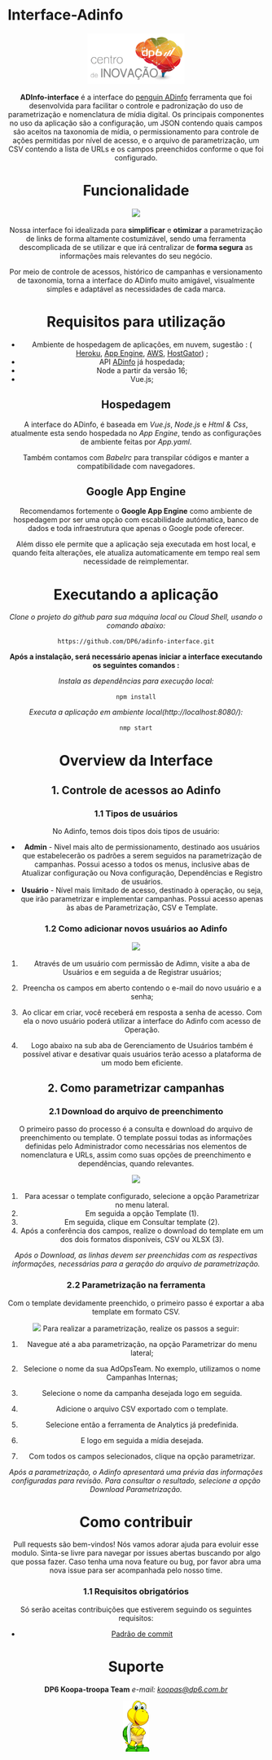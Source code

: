 #  Interface-Adinfo
<div align="center"> <img src="https://raw.githubusercontent.com/DP6/templates-centro-de-inovacoes/main/public/images/centro_de_inovacao_dp6.png" height="100px" /> </div> <div align="center"> 

**ADInfo-interface** é a interface do [penguin ADinfo](https://github.com/DP6/adinfo-interface) ferramenta que foi desenvolvida para facilitar o controle e padronização do uso de parametrização e nomenclatura de mídia digital. Os principais componentes no uso da aplicação são a configuração, um JSON contendo quais campos são aceitos na taxonomia de mídia, o permissionamento para controle de ações permitidas por nível de acesso, e o arquivo de parametrização, um CSV contendo a lista de URLs e os campos preenchidos conforme o que foi configurado.

# Funcionalidade 
![](https://lh4.googleusercontent.com/HMY0_gjwrD_ysy5o73A76X_FlpaVyVVyIguCZdmgk4DJ_15dLs4_yilPItgmn-6iUETTSEzTZl4Fn3GzOs3K_5IBM7bUEd1wlNmgnAs8PE-uYrBgnVlta55-TNQW_c0XUP9YjuCSzsJTBDi-C2PBiSw)

Nossa interface foi idealizada para **simplificar** e **otimizar** a parametrização de links de forma altamente costumizável, sendo uma ferramenta descomplicada de se utilizar e que irá centralizar de **forma segura** as informações mais relevantes do seu negócio. 

Por meio de controle de acessos, histórico de campanhas e versionamento de taxonomia, torna a interface do ADinfo muito amigável, visualmente simples e adaptável as necessidades de cada marca.

# Requisitos para utilização
- Ambiente de hospedagem de aplicações, em nuvem, sugestão :
( [Heroku](https://www.heroku.com/), [App Engine](https://cloud.google.com/appengine?utm_source=google&utm_medium=cpc&utm_campaign=latam-BR-all-pt-dr-SKWS-all-all-trial-e-dr-1011454-LUAC0008679&utm_content=text-ad-none-any-DEV_c-CRE_429626774325-ADGP_Hybrid%20%7C%20SKWS%20-%20EXA%20%7C%20Txt%20~%20Compute_App-Engine-KWID_43700040369789872-kwd-359982465286&utm_term=KW_app%20engine-ST_App%20Engine&gclid=Cj0KCQjw3eeXBhD7ARIsAHjssr_cyDm7Ya38V6I8-BcE6voMScPtjvVzlNVGBA6ojNy62oGmesxhBmIaAjHpEALw_wcB&gclsrc=aw.ds), [AWS](https://aws.amazon.com/pt/free/?all-free-tier.sort-by=item.additionalFields.SortRank&all-free-tier.sort-order=asc&awsf.Free%20Tier%20Types=*all&awsf.Free%20Tier%20Categories=categories#compute&trk=b6664494-006e-43c0-8c10-90b5933786ac&sc_channel=ps&sc_campaign=acquisition&sc_medium=ACQ-P%7CPS-GO%7CNon-Brand%7CDesktop%7CSU%7CCompute%7CSolution%7CBR%7CPT%7CText&s_kwcid=AL!4422!3!589951437530!p!!g!!servi%C3%A7o%20de%20hospedagem&ef_id=Cj0KCQjw3eeXBhD7ARIsAHjssr9WRQ-E-HQzwFNMMxch0__BsklfRKjyQe45XxILOpWR5Kvpr5nLpR8aAkuwEALw_wcB:G:s&s_kwcid=AL!4422!3!589951437530!p!!g!!servi%C3%A7o%20de%20hospedagem), [HostGator](https://www.hostgator.com.br/hospedagem-de-sites-seu-sucesso?gclid=Cj0KCQjw3eeXBhD7ARIsAHjssr9h3DR2TJb2qaPgLohH2Ba__U9d4g6VPuvHGQdpE3iVOnEm_exgLu4aAtJEEALw_wcB)) ; 
- API [ADinfo](https://github.com/DP6/penguin-adinfo#instala%C3%A7%C3%A3o) já hospedada;
- Node a partir da versão 16;
- Vue.js;

## Hospedagem
A interface do ADinfo, é baseada em *Vue.js*, *Node.js* e *Html & Css*, atualmente esta sendo hospedada no *App Engine*, tendo as configurações de ambiente feitas por *App.yaml*. 	

Também contamos com *Babelrc* para transpilar códigos e manter a compatibilidade com navegadores.

## Google App Engine
Recomendamos fortemente o **Google App Engine**  como ambiente de hospedagem por ser uma opção com escabilidade autómatica, banco de dados e toda infraestrutura que apenas o Google pode oferecer.

Além disso ele permite que a aplicação seja executada em host local, e quando feita alterações, ele atualiza automaticamente em tempo real sem necessidade de reimplementar.

# Executando a aplicação

*Clone o projeto do github para sua máquina local ou Cloud Shell, usando o comando abaixo:*

    https://github.com/DP6/adinfo-interface.git

 **Após a instalação, será necessário apenas iniciar a interface executando os seguintes comandos :**

*Instala as dependências para execução local:*

    npm install

 *Executa a aplicação em ambiente local(http://localhost:8080/):*
 

    nmp start

    
# Overview da Interface

## 1. Controle de acessos ao Adinfo

### **1.1 Tipos de usuários**
No Adinfo, temos dois tipos dois tipos de usuário:

-   **Admin** - Nivel mais alto de permissionamento, destinado aos usuários que estabelecerão os padrões a serem seguidos na parametrização de campanhas. Possui acesso a todos os menus, inclusive abas de Atualizar configuração ou Nova configuração, Dependências e Registro de usuários.
-    **Usuário** - Nível mais limitado de acesso, destinado à operação, ou seja, que irão parametrizar e implementar campanhas. Possui acesso apenas às abas de Parametrização, CSV e Template.

### 1.2 Como adicionar novos usuários ao Adinfo
![](https://lh4.googleusercontent.com/d5WKB29ZulGuVLJ4K4jixKZltp9bvFqT8WwYLvcBLDFvpxkhDnh4cif3n3YnOVEfMOf2DzeXwjYOPLvT4HDy3qM3pKq4gK78VN2Qhy8_Yydcq0fe2PiKGOfWhiVP_za0IiuLMtlZOcKpqCKfjybljSc)
1.  Através de um usuário com permissão de Adimn, visite a aba de Usuários e em seguida a de Registrar usuários;
    
2.  Preencha os campos em aberto contendo o e-mail do novo usuário e a senha;
    
3.  Ao clicar em criar, você receberá em resposta a senha de acesso. Com ela o novo usuário poderá utilizar a interface do Adinfo com acesso de Operação.
4. Logo abaixo na sub aba de Gerenciamento de Usuários também é possível ativar e desativar quais usuários terão acesso a plataforma de um modo bem eficiente.

## 2. Como parametrizar campanhas
### 2.1 **Download do arquivo de preenchimento**
O primeiro passo do processo é a consulta e download do arquivo de preenchimento ou template. O template possui todas as informações definidas pelo Administrador como necessárias nos elementos de nomenclatura e URLs, assim como suas opções de preenchimento e dependências, quando relevantes.

![](https://lh4.googleusercontent.com/63IHzxnijB35AAeFEVIf_IIy-JWaod0WR9C8ra7klCww9Vw1SuOEKok50yJxDNo-Siki8lTpSrKIXWSlTjwe77avvap1nL-rCUze9iu4NxKAZaJdpp19-tcVHsZfivh9vO0nACfvDJNlJWPoSWG-nGs)
1. Para acessar o template configurado, selecione a opção Parametrizar no menu lateral.
2. Em seguida a opção Template (1). 
3. Em seguida, clique em Consultar template (2).
4. Após a conferência dos campos, realize o download do template em um dos dois formatos disponíveis, CSV ou XLSX (3).

*Após o Download, as linhas devem ser preenchidas com as respectivas informações, necessárias para a geração do arquivo de parametrização.*

### 2.2 Parametrização na ferramenta
Com o template devidamente preenchido, o primeiro passo é exportar a aba template em formato CSV.

![](https://lh4.googleusercontent.com/ZbMQAkBd6a7gciJHZn_iMuqdlA8KkXMBNoQyHC7n757Hnw0s01LtR_oHBKQCfVfa0lDfPUZLthVQ5XLRC7UeumwSQQSBZzBVCQbQb8znKog_4m6oXcyozZK4rNV5kM4nXkWZbQtmG1OwrwLWKDVV_mc)
Para realizar a parametrização, realize os passos a seguir:

1.  Navegue até a aba parametrização, na opção Parametrizar do menu lateral;
    
2.  Selecione o nome da sua AdOpsTeam. No exemplo, utilizamos o nome Campanhas Internas;
    
3.  Selecione o nome da campanha desejada logo em seguida.
    
4.  Adicione o arquivo CSV exportado com o template.

6. Selecione então a ferramenta de Analytics já predefinida.

7. E logo em seguida a mídia desejada.

8.  Com todos os campos selecionados, clique na opção parametrizar.
    
*Após a parametrização, o Adinfo apresentará uma prévia das informações configuradas para revisão. Para consultar o resultado, selecione a opção Download Parametrização.*

# Como contribuir
Pull requests são bem-vindos! Nós vamos adorar ajuda para evoluir esse modulo. Sinta-se livre para navegar por issues abertas buscando por algo que possa fazer. Caso tenha uma nova feature ou bug, por favor abra uma nova issue para ser acompanhada pelo nosso time.

### 1.1 Requisitos obrigatórios

Só serão aceitas contribuições que estiverem seguindo os seguintes requisitos:

-   [Padrão de commit](https://www.conventionalcommits.org/en/v1.0.0/)

# Suporte
**DP6 Koopa-troopa Team**
_e-mail:  [koopas@dp6.com.br](mailto:koopas@dp6.com.br)_


<img src="https://raw.githubusercontent.com/DP6/templates-centro-de-inovacoes/main/public/images/koopa.png" height="100" />